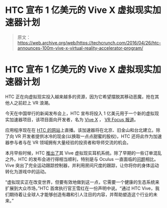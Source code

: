 # HTC 宣布 1 亿美元的 Vive X 虚拟现实加速器计划 

> 原文：<https://web.archive.org/web/https://techcrunch.com/2016/04/26/htc-announces-100m-vive-x-virtual-reality-accelerator-program/>

# HTC 宣布 1 亿美元的 Vive X 虚拟现实加速器计划

HTC 正在向虚拟现实投入越来越多的资源，因为它希望摆脱其移动恶魔，抢在其他人之前赶上 VR 浪潮。

今天在中国举行的新闻发布会上，HTC 宣布将投入 1 亿美元用于一个新的虚拟现实加速器项目，该项目面向开发者，名为 [Vive X](https://web.archive.org/web/20221226055226/http://www.htcvive.com/us/vivex/index.php) ， [VR Focus 报道](https://web.archive.org/web/20221226055226/http://www.vrfocus.com/2016/04/htc-vive-x-accelerator-program-detailed-applications-now-open/)。

应用程序现在在 [HTC 的网站](https://web.archive.org/web/20221226055226/http://www.htcvive.com/us/vivex/approach.php)上直播。该加速器将在北京、旧金山和台北建立。除了向 VR 开发者提供冰冷的现金(以换取一点点甜蜜的股权)，HTC 还将此作为加速器参与者与在 VR 领域拥有大量经验的投资者和导师交流的机会。

本月早些时候，HTC [推出了](https://web.archive.org/web/20221226055226/https://techcrunch.com/2016/04/05/review-htc-vive/)其 Vive 虚拟现实耳机系统。除了早期的一些订单混乱之外，HTC 的发布会进行得相当顺利，特别是与 Oculus 一直面临的[问题](https://web.archive.org/web/20221226055226/https://twitter.com/Lucas_Matney/status/725010218048966657)相比。Vive 突出了完全运动跟踪控制器，并利用房间尺度的跟踪，让你将你的身体运动转化为游戏中的运动。

“虚拟现实正在改变世界，但要有效地做到这一点，它需要一个健康的生态系统来扩展到大众市场，”HTC 首席执行官王雪红在一份声明中说。“通过 HTC Vive，我们期待着让全球人才能够创造有趣和引人注目的内容，并帮助塑造这个行业的未来。”